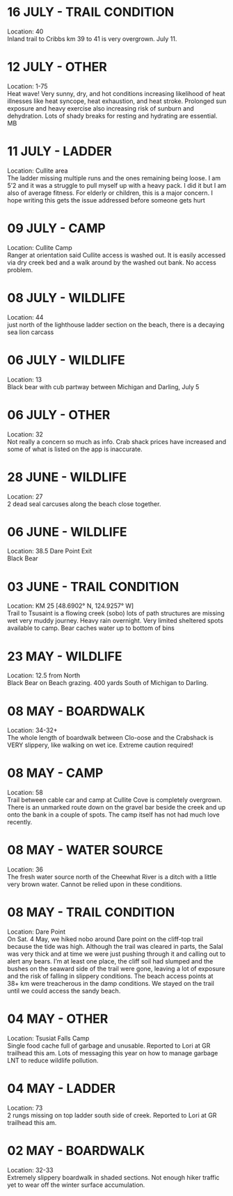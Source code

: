 # 16 JULY - TRAIL CONDITION  
Location: 40  
Inland trail to Cribbs km 39 to 41 is very overgrown. July 11.

# 12 JULY - OTHER  
Location: 1-75  
Heat wave! Very sunny, dry, and hot conditions increasing likelihood of heat illnesses like heat syncope, heat exhaustion, and heat stroke. Prolonged sun exposure and heavy exercise also increasing risk of sunburn and dehydration. Lots of shady breaks for resting and hydrating are essential. MB

# 11 JULY - LADDER  
Location: Cullite area   
The ladder missing multiple runs and the ones remaining being loose. I am 5’2 and it was a struggle to pull myself up with a heavy pack. I did it but I am also of average fitness. For elderly or children, this is a major concern. I hope writing this gets the issue addressed before someone gets hurt

# 09 JULY - CAMP  
Location: Cullite Camp  
Ranger at orientation said Cullite access is washed out. It is easily accessed via dry creek bed and a walk around by the washed out bank. No access problem. 

# 08 JULY - WILDLIFE  
Location: 44  
just north of the lighthouse ladder section on the beach, there is a decaying sea lion carcass

# 06 JULY - WILDLIFE  
Location: 13  
Black bear with cub partway between Michigan and Darling, July 5

# 06 JULY - OTHER  
Location: 32  
Not really a concern so much as info. Crab shack prices have increased and some of what is listed on the app is inaccurate. 

# 28 JUNE - WILDLIFE  
Location: 27  
2 dead seal carcuses along the beach close together. 

# 06 JUNE - WILDLIFE  
Location: 38.5 Dare Point Exit  
Black Bear

# 03 JUNE - TRAIL CONDITION  
Location: KM 25 [48.6902° N, 124.9257° W]  
Trail to Tsusaint is a flowing creek (sobo) lots of path structures are missing wet very muddy  journey. Heavy rain overnight. Very limited sheltered spots available to camp. Bear caches water up to bottom of bins

# 23 MAY - WILDLIFE  
Location: 12.5 from North  
Black Bear on Beach grazing. 400 yards South of Michigan to Darling. 

# 08 MAY - BOARDWALK  
Location: 34-32+  
The whole length of boardwalk between Clo-oose and the Crabshack is VERY slippery, like walking on wet ice. Extreme caution required!

# 08 MAY - CAMP  
Location: 58  
Trail between cable car and camp at Cullite Cove is completely overgrown. There is an unmarked route down on the gravel bar beside the creek and up onto the bank in a couple of spots. The camp itself has not had much love recently. 

# 08 MAY - WATER SOURCE  
Location: 36  
The fresh water source north of the Cheewhat River is a ditch with a little very brown water. Cannot be relied upon in these conditions. 

# 08 MAY - TRAIL CONDITION  
Location: Dare Point  
On Sat. 4 May, we hiked nobo around Dare point on the cliff-top trail because the tide was high. Although the trail was cleared in parts, the Salal was very thick and at time we were just pushing through it and calling out to alert any bears. I’m at least one place, the cliff soil had slumped and the bushes on the seaward side of the trail were gone, leaving a lot of exposure and the risk of falling in slippery conditions. 
The beach access points at 38+ km were treacherous in the damp conditions. We stayed on the trail until we could access the sandy beach. 


# 04 MAY - OTHER  
Location: Tsusiat Falls Camp  
Single food cache full of garbage and unusable. Reported to Lori at GR trailhead this am. Lots of messaging this year on how to manage garbage LNT to reduce wildlife pollution.

# 04 MAY - LADDER  
Location: 73  
2 rungs missing on top ladder south side of creek. Reported to Lori at GR trailhead this am.

# 02 MAY - BOARDWALK  
Location: 32-33  
Extremely slippery boardwalk in shaded sections. Not enough hiker traffic yet to wear off the winter surface accumulation.

